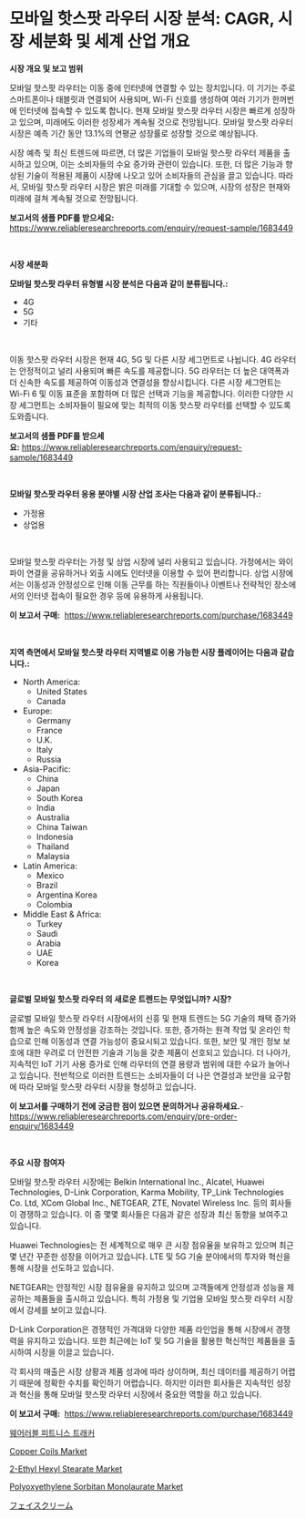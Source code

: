 <p><h1>모바일 핫스팟 라우터 시장 분석: CAGR, 시장 세분화 및 세계 산업 개요</h1></p><p><strong>시장 개요 및 보고 범위</strong></p>
<p><p>모바일 핫스팟 라우터는 이동 중에 인터넷에 연결할 수 있는 장치입니다. 이 기기는 주로 스마트폰이나 태블릿과 연결되어 사용되며, Wi-Fi 신호를 생성하여 여러 기기가 한꺼번에 인터넷에 접속할 수 있도록 합니다. 현재 모바일 핫스팟 라우터 시장은 빠르게 성장하고 있으며, 미래에도 이러한 성장세가 계속될 것으로 전망됩니다. 모바일 핫스팟 라우터 시장은 예측 기간 동안 13.1%의 연평균 성장률로 성장할 것으로 예상됩니다. </p><p>시장 예측 및 최신 트렌드에 따르면, 더 많은 기업들이 모바일 핫스팟 라우터 제품을 출시하고 있으며, 이는 소비자들의 수요 증가와 관련이 있습니다. 또한, 더 많은 기능과 향상된 기술이 적용된 제품이 시장에 나오고 있어 소비자들의 관심을 끌고 있습니다. 따라서, 모바일 핫스팟 라우터 시장은 밝은 미래를 기대할 수 있으며, 시장의 성장은 현재와 미래에 걸쳐 계속될 것으로 전망됩니다.</p></p>
<p><strong>보고서의 샘플 PDF를 받으세요:</strong> <a href="https://www.reliableresearchreports.com/enquiry/request-sample/1683449">https://www.reliableresearchreports.com/enquiry/request-sample/1683449</a></p>
<p>&nbsp;</p>
<p><strong>시장 세분화</strong></p>
<p><strong>모바일 핫스팟 라우터 유형별 시장 분석은 다음과 같이 분류됩니다.:</strong></p>
<p><ul><li>4G</li><li>5G</li><li>기타</li></ul></p>
<p>&nbsp;</p>
<p><p>이동 핫스팟 라우터 시장은 현재 4G, 5G 및 다른 시장 세그먼트로 나뉩니다. 4G 라우터는 안정적이고 널리 사용되며 빠른 속도를 제공합니다. 5G 라우터는 더 높은 대역폭과 더 신속한 속도를 제공하여 이동성과 연결성을 향상시킵니다. 다른 시장 세그먼트는 Wi-Fi 6 및 이동 표준을 포함하며 더 많은 선택과 기능을 제공합니다. 이러한 다양한 시장 세그먼트는 소비자들이 필요에 맞는 최적의 이동 핫스팟 라우터를 선택할 수 있도록 도와줍니다.</p></p>
<p><strong>보고서의 샘플 PDF를 받으세요:</strong>&nbsp;<a href="https://www.reliableresearchreports.com/enquiry/request-sample/1683449">https://www.reliableresearchreports.com/enquiry/request-sample/1683449</a></p>
<p>&nbsp;</p>
<p><strong> 모바일 핫스팟 라우터 응용 분야별 시장 산업 조사는 다음과 같이 분류됩니다.:</strong></p>
<p><ul><li>가정용</li><li>상업용</li></ul></p>
<p>&nbsp;</p>
<p><p>모바일 핫스팟 라우터는 가정 및 상업 시장에 널리 사용되고 있습니다. 가정에서는 와이파이 연결을 공유하거나 외출 시에도 인터넷을 이용할 수 있어 편리합니다. 상업 시장에서는 이동성과 안정성으로 인해 이동 근무를 하는 직원들이나 이벤트나 전략적인 장소에서의 인터넷 접속이 필요한 경우 등에 유용하게 사용됩니다.</p></p>
<p><strong>이 보고서 구매:</strong>&nbsp; <a href="https://www.reliableresearchreports.com/purchase/1683449">https://www.reliableresearchreports.com/purchase/1683449</a></p>
<p>&nbsp;</p>
<p><strong>지역 측면에서 모바일 핫스팟 라우터 지역별로 이용 가능한 시장 플레이어는 다음과 같습니다.:</strong></p>
<p><ul>
    <li>
        North America:
        <ul>
            <li>United States</li>
            <li>Canada</li>
        </ul>
    </li>
    <li>
        Europe:
        <ul>
            <li>Germany</li>
            <li>France</li>
            <li>U.K.</li>
            <li>Italy</li>
            <li>Russia</li>
        </ul>
    </li>
    <li>
        Asia-Pacific:
        <ul>
            <li>China</li>
            <li>Japan</li>
            <li>South Korea</li>
            <li>India</li>
            <li>Australia</li>
            <li>China Taiwan</li>
            <li>Indonesia</li>
            <li>Thailand</li>
            <li>Malaysia</li>
        </ul>
    </li>
    <li>
        Latin America:
        <ul>
            <li>Mexico</li>
            <li>Brazil</li>
            <li>Argentina Korea</li>
            <li>Colombia</li>
        </ul>
    </li>
    <li>
        Middle East & Africa:
        <ul>
            <li>Turkey</li>
            <li>Saudi</li>
            <li>Arabia</li>
            <li>UAE</li>
            <li>Korea</li>
        </ul>
    </li>
    </ul></p>
<p>&nbsp;</p>
<p><strong>글로벌 모바일 핫스팟 라우터 의 새로운 트렌드는 무엇입니까? 시장?</strong></p>
<p><p>글로벌 모바일 핫스팟 라우터 시장에서의 신흥 및 현재 트렌드는 5G 기술의 채택 증가와 함께 높은 속도와 안정성을 강조하는 것입니다. 또한, 증가하는 원격 작업 및 온라인 학습으로 인해 이동성과 연결 가능성이 중요시되고 있습니다. 또한, 보안 및 개인 정보 보호에 대한 우려로 더 안전한 기술과 기능을 갖춘 제품이 선호되고 있습니다. 더 나아가, 지속적인 IoT 기기 사용 증가로 인해 라우터의 연결 용량과 범위에 대한 수요가 늘어나고 있습니다. 전반적으로 이러한 트렌드는 소비자들이 더 나은 연결성과 보안을 요구함에 따라 모바일 핫스팟 라우터 시장을 형성하고 있습니다.</p></p>
<p><strong>이 보고서를 구매하기 전에 궁금한 점이 있으면 문의하거나 공유하세요.</strong>- <a href="https://www.reliableresearchreports.com/enquiry/pre-order-enquiry/1683449">https://www.reliableresearchreports.com/enquiry/pre-order-enquiry/1683449</a></p>
<p>&nbsp;</p>
<p><strong>주요 시장 참여자</strong></p>
<p><p>모바일 핫스팟 라우터 시장에는 Belkin International Inc., Alcatel, Huawei Technologies, D-Link Corporation, Karma Mobility, TP_Link Technologies Co. Ltd, XCom Global Inc., NETGEAR, ZTE, Novatel Wireless Inc. 등의 회사들이 경쟁하고 있습니다. 이 중 몇몇 회사들은 다음과 같은 성장과 최신 동향을 보여주고 있습니다.</p><p>Huawei Technologies는 전 세계적으로 매우 큰 시장 점유율을 보유하고 있으며 최근 몇 년간 꾸준한 성장을 이어가고 있습니다. LTE 및 5G 기술 분야에서의 투자와 혁신을 통해 시장을 선도하고 있습니다.</p><p>NETGEAR는 안정적인 시장 점유율을 유지하고 있으며 고객들에게 안정성과 성능을 제공하는 제품들을 출시하고 있습니다. 특히 가정용 및 기업용 모바일 핫스팟 라우터 시장에서 강세를 보이고 있습니다.</p><p>D-Link Corporation은 경쟁적인 가격대와 다양한 제품 라인업을 통해 시장에서 경쟁력을 유지하고 있습니다. 또한 최근에는 IoT 및 5G 기술을 활용한 혁신적인 제품들을 출시하여 시장을 이끌고 있습니다.</p><p>각 회사의 매출은 시장 상황과 제품 성과에 따라 상이하며, 최신 데이터를 제공하기 어렵기 때문에 정확한 수치를 확인하기 어렵습니다. 하지만 이러한 회사들은 지속적인 성장과 혁신을 통해 모바일 핫스팟 라우터 시장에서 중요한 역할을 하고 있습니다.</p></p>
<p><strong>이 보고서 구매:</strong>&nbsp;&nbsp;<a href="https://www.reliableresearchreports.com/purchase/1683449">https://www.reliableresearchreports.com/purchase/1683449</a></p>
<p><p><a href="https://github.com/mpodehpw07370073/Market-Research-Report-List-1/blob/main/5732701193595.md">웨어러블 피트니스 트래커</a></p><p><a href="https://github.com/FassouRP/Market-Research-Report-List-3/blob/main/copper-coils-market.md">Copper Coils Market</a></p><p><a href="https://issuu.com/reportprime-2/docs/2-ethyl-hexyl-stearate-market-size-2030.pptx">2-Ethyl Hexyl Stearate Market</a></p><p><a href="https://issuu.com/reportprime-2/docs/polyoxyethylene-sorbitan-monolaurate-market-size-2">Polyoxyethylene Sorbitan Monolaurate Market</a></p><p><a href="https://github.com/nxboeu02965442/Market-Research-Report-List-1/blob/main/4880079193901.md">フェイスクリーム</a></p></p>

